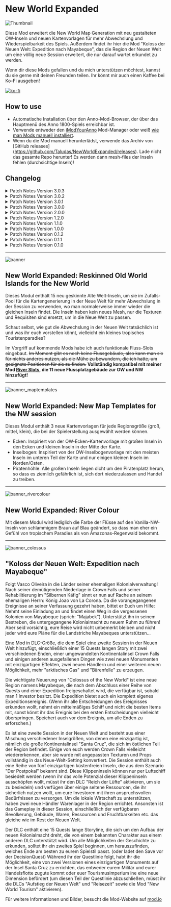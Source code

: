 # New World Expanded

![Thumbnail](https://user-images.githubusercontent.com/64583643/189413460-86d79429-272c-4c3a-b243-3733c109e044.png)

 Diese Mod erweitert die New World Map Generation mit neu gestalteten OW-Inseln und neuen Kartenvorlagen für mehr Abwechslung und Wiederspielbarkeit des Spiels. Außerdem findet ihr hier die Mod "Koloss der Neuen Welt: Expedition nach Mayabeque", das die Region der Neuen Welt um eine völlig neue Session erweitert, die nur darauf wartet erkundet zu werden.

 Wenn dir diese Mods gefallen und du mich unterstützen möchtest, kannst du sie gerne mit deinen Freunden teilen. Ihr könnt mir auch einen Kaffee bei Ko-Fi ausgeben!

[![ko-fi](https://ko-fi.com/img/githubbutton_sm.svg)](https://ko-fi.com/W7W8L558T)

## How to use

- Automatische Installation über den Anno-Mod-Browser, der über das Hauptmenü des Anno 1800-Spiels erreichbar ist.
- Verwende entweder den [iModYourAnno](https://github.com/anno-mods/iModYourAnno/releases) Mod-Manager oder weiß [wie man Mods manuell installiert](https://github.com/jakobharder/anno1800-mod-loader#mods).
- Wenn du die Mod manuell herunterlädst, verwende das Archiv von [GitHub releases] (https://github.com/Taludas/NewWorldExpanded/releases). Lade nicht das gesamte Repo herunter! Es werden dann mesh-files der Inseln fehlen (durchsichtige Inseln)!

## Changelog
<details>
    <summary>Patch Notes Version 3.0.3</summary>

* Updates:
    - Mehrere Korrekturen für "Koloss der Neuen Welt: Expedition nach Mayabeque":
      - Ruinen-Quest ENDLICH repariert?! Die erste Renovierungsquest sollte sich nicht mehr automatisch erledigt werden. Dies sollte den Fehler beheben, dass das Monument in Stufe 3/3 keine Ressourcen und Arbeitskräfte bekommt.
      - behebt die fehlende Forderung nach der Produktion von Jaguar-Pelzen für alle Sprachdateien außer Englisch/Deutsch in der Questbeschreibung von "Restaurierung der Kolonie: Das Koloniale Export-Imperium".
      - Kompatibilität für den Starttrigger mit der Mod "Trelawney Quest Skip" hinzugefügt.
</details>

<details>
    <summary>Patch Notes Version 3.0.2</summary>

* Updates:
    - Mehrere Korrekturen für "Koloss der Neuen Welt: Expedition nach Mayabeque":
      - neuer erweiterter Mod-Trigger von Serp für alle möglichen Bedingungen zum Starten der Questline für Mayabeque
      - Behebung des Problems, dass die Produktionszeit des Grand Hotel Santa Cruz von 5:00 auf 4:30 und dann wieder zurücksprang, indem die Produktionszeit auf 0 Sekunden reduziert wurde.
      - Behebung des Problems, dass die Ruinen der Burg Santa Cruz zu früh freigeschaltet wurden, weil DefaultLockedState = 0 für die Ruinen zu Testzwecken in v1.0.12 eingeführt und versehentlich drinnen gelassen wurde. Siehe Release für Probleme und mögliche Lösungen, die sich aus diesem Fehler ergeben.
</details>

<details>
    <summary>Patch Notes Version 3.0.1</summary>

* Updates:
    - Mehrere Korrekturen für "Koloss der Neuen Welt: Expedition nach Mayabeque":
      - Fix für Map-Template: Kleine Änderung der Position von Palomas Insel, um ein Clipping in die große Nachbarinsel im Südosten zu verhindern (besonders wenn man mit NW Expanded Mod gleichzeitig spielt)
      - Santa Cruz wurde nochmals bearbeitet, um einige Palmen in den Dschungel einzustreuen.
      - Fix für fehlende LoadAfterId für Serps "Cape Trewlany disabler" Mod
      - Fix für modinfo.json Tippfehler bei LoadAfterId
      - Fix für Grand Hotel Santa Cruz, dass nun keine "0%" Produktivität im Sandbox Modus zeigt
      - Fix für Grand Hotel, dies versorgt NW Tourism Hotels nun mit dem entsprechenden Happiness Need (siehe obiger Fix)
      - Fix für Quest zum Bau des Kontors auf Santa Cruz: Die Quest wird nun als erledigt gezählt, selbst wenn das Kontor gebaut wird, bevor die zugehörige Quest ausgelöst wurde.
      - Die Quest zum Bau des Kontors auf Santa Cruz wird nun gestartet, wenn man die Session zum ersten Mal betritt: die Quest zum Bau des Materials und des Kontors wird parallelisiert, um zu verhindern, dass Spieler das Kontor löschen müssen, um die Quest zu lösen, wenn sie die Questline nicht Wort für Wort befolgt haben (man musste erst zwingend das Baumaterial bei Vasco abholen).
      - Fix für "NW-Tourism" Mod: Bar, Cafe, Restaurant und NW-Monument werden nun freigeschaltet, wenn Touristen nur in Cape Trelawny und nicht in der Alten Welt angesiedelt sind
      - Fix für die erste Quest zur Auswahl eines Wirtshauses bei Verwendung von KIs: KI-Wirtshaus zählen nicht mehr
      - Coop Trigger für Questline bei Verwendung von Cap Trelawny hinzugefügt
      - Kompatibilität mit Kingsgrove hinzugefügt (aktualisierte Kingsgrove-Mod auf mod.io hochgeladen)
      - Fix für den Verlust der Burgruine nach Kontor-Zerstörung/Verlust durch die KI, Quest ist allerdings immer noch fehlerhaft, wenn dies vor der anfänglichen Renovierung von Ruine zu Gerüst passiert, da sie dann als Ruine bleibt und zu einem CTD führt, wenn man versucht, sie zu auszubauen.
      - Mehrere Loca-Dateien korrigiert und aktualisiert
      - Traditionelle chinesische Loca hinzugefügt
</details>

<details>
    <summary>Patch Notes Version 3.0.0</summary>

* Neue Mod:
    - Hinzufügen von "Koloss der Neuen Welt: Expedition nach Mayabeque". Für weitere Informationen über diese Mod besucht bitte die Mod-Seite auf [mod.io](https://mod.io/g/anno-1800/m/colossus-of-the-new-world-finding-mayabeque)

* Updates:
    - Die Mod "Muddy Rivers Removed" wurde für GU18 angepasst:
      - Drastische Reduzierung der Dateigröße mit den neuen Möglichkeiten von Loader11.

</details>
<details>
    <summary>Patch Notes Version 2.0.0</summary>

* Updates:
    - Die Mod wurde für GU18 angepasst:
      - Anpassungen für die alleinige Nutzung über mod.io (vorher fehlten Inseltexturen).
      - Drastische Reduzierung der Dateigröße mit den neuen Möglichkeiten von Loader11.

* Anpassungen:
    - Ich habe eine Version zur Verfügung gestellt, die eine randomisierte Kartenvorlage für die Neue Welt verwendet (hauptsächlich für die Verwendung mit mod.io, fortgeschrittene Benutzer können iMYA für mehr Anpassungsmöglichkeiten verwenden)

</details>
<details>
    <summary>Patch Notes Version 1.2.0</summary>

* Anpassungen:
    - Um die Dateigröße gering zu halten, habe ich die Mod in zwei Mods aufgeteilt: "Muddy Rivers removed" und "New World Expanded". Die erste ersetzt nur die Flussfarbe der NW-Insel durch eine blaue. New World Expanded ist die Hauptmod, der die neu geskinnten Inseln hinzufügt!

* Aktualisierungen:
    - Die Mod wurde für eine bessere Nutzung mit iModYourAnno v0.5 angepasst, die standardmäßig verwendete Kartenvorlage ist jetzt "Corners". Das Problem mit der endlosen Ladeschleife bei mehreren Spielern aufgrund von fehlerhaften iMYA-Einstellungen wurde behoben. Unabhängig davon, was man in iMYA einstellt, erhält man nun immer eine der drei Kartenvorlagen.

</details>
<details>
    <summary>Patch Notes Version 1.1.0</summary>

* Aktualisierungen:
  - Aktualisierung der Mod, so dass nur noch ein Mod-Ordner anstelle der separaten Installationsverzeichnisse verwendet wird.

</details>
<details>
    <summary>Patch Notes Version 1.0.0</summary>

* Aktualisierungen:
  - Alle Inseldateien auf GU16 Version aktualisiert.
    - Vergrößerte Kartenvorlagen für GU16 hinzugefügt (neues Savegame erforderlich, alte Kartenvorlagen vergrößern sich nicht auf die neuen, sondern verwenden die alte Erweiterung)
    - muddy rivers mit neuen Inseln aus GU16 aktualisiert
    - Modularität durch iMYA vorbereitet, im Moment sind nur die Kartenvorlagen modular, wenn man die neuen Inseln deaktivieren will oder keine schlammigen Flüsse will, muss man die Assets-Datei jetzt manuell bearbeiten (die <Include> Tags mit der entsprechenden xml-Datei entfernen).

</details>
<details>
    <summary>Patch Notes Version 0.1.2</summary>

* Ein Fehler wurde behoben, bei dem einige Inseln nicht die neue Textur erhielten. Bitte ladet die neueste Version herunter und überschreibt den Download von v0.1.0!
*
</details>
<details>
    <summary>Patch Notes Version 0.1.1</summary>

* HOTFIX: Ich habe vergessen, die wichtigste Datei von allen hinzuzufügen! Die Materialset-Texturdatei! Bitte ladet die neueste Version herunter und überschreibt den Download von v0.1.0!
*
</details>
<details>
    <summary>Patch Notes Version 0.1.0</summary>

* Inseldateien hinzugefügt.
* Neu geskinnte OW-Inseln zum Zufalls-Pool hinzugefügt
* Neue Kartenvorlagen hinzugefügt
* Version mit blauen Flüssen in NW anstelle von schlammigen Flüssen hinzugefügt
</details>

-----

![banner](https://user-images.githubusercontent.com/64583643/189413451-f866f2cf-2e93-4c53-9e47-547e6d874627.png)
## New World Expanded: Reskinned Old World Islands for the New World
Dieses Modul enthält 15 neu geskinnte Alte Welt-Inseln, um sie im Zufalls-Pool für die Kartengenerierung in der Neue Welt für mehr Abwechslung in der Session zu verwenden, wo man normalerweise immer wieder die gleichen Inseln findet. Die Inseln haben kein neues Mesh, nur die Texturen und Requisiten sind ersetzt, um in die Neue Welt zu passen.

Schaut selbst, wie gut die Abwechslung in der Neuen Welt tatsächlich ist und was ihr euch vorstellen könnt, vielleicht ein kleines tropisches Touristenparadies?

Im Vorgriff auf kommende Mods habe ich auch funktionale Fluss-Slots eingebaut. ~~Im Moment gibt es noch keine Flussgebäude, also kann man sie für nichts anderes nutzen, als die Mühe zu bewundern, die ich hatte, um geeignete Positionen für sie zu finden.~~ **Vollständig kompatibel mit meiner Mod [River Slots](https://github.com/Taludas/RiverSlots), die 11 neue Flussplatzgebäude zur OW und NW hinzufügt!**

-----

![banner_maptemplates](https://user-images.githubusercontent.com/64583643/210533908-00429c86-5cb7-464f-8e04-d044400c6ca5.png)
## New World Expanded: New Map Templates for the NW session
Dieses Modul enthält 3 neue Kartenvorlagen für jede Regionsgröße (groß, mittel, klein), die bei der Spielerstellung ausgewählt werden können.
- Ecken: Inspiriert von der OW-Ecken-Kartenvorlage mit großen Inseln in den Ecken und kleinen Inseln in der Mitte der Karte.
- Inselbogen: Inspiriert von der OW-Inselbogenvorlage mit den meisten Inseln im unteren Teil der Karte und nur einigen kleinen Inseln im Norden/Osten.
- Piratenhöhle: Alle großen Inseln liegen dicht um den Piratenplatz herum, so dass es ziemlich gefährlich ist, sich dort niederzulassen und Handel zu treiben.

-----

![banner_rivercolour](https://user-images.githubusercontent.com/64583643/189413458-592e3a64-f896-42ed-a016-98c2d7551e0b.png)
## New World Expanded: River Colour
Mit diesem Modul wird lediglich die Farbe der Flüsse auf den Vanilla-NW-Inseln von schlammigem Braun auf Blau geändert, so dass man eher ein Gefühl von tropischem Paradies als von Amazonas-Regenwald bekommt.

-----

![banner_colossus](https://github.com/Taludas/NewWorldExpanded/assets/64583643/c4aaa035-478a-49c6-9db0-7f7abbabac12)
## "Koloss der Neuen Welt: Expedition nach Mayabeque"

Folgt Vasco Oliveira in die Länder seiner ehemaligen Kolonialverwaltung! Nach seiner demütigenden Niederlage in Crown Falls und seiner Rehabilitierung im "Silbernen Käfig" sinnt er nun auf Rache an seinem ehemaligen Herrn: König Joao von La Corona. Da die vorangegangenen Ereignisse an seiner Verfassung gezehrt haben, bittet er Euch um Hilfe: Nehmt seine Einladung an und findet einen Weg in die vergessenen Kolonien von Mayabeque (sprich: "Majabek"). Unterstützt ihn in seinem Bestreben, die untergegangene Kolonialmacht zu neuem Ruhm zu führen! Aber seid vorsichtig, eure Reise wird nicht unbemerkt bleiben und nicht jeder wird eure Pläne für die Landstriche Mayabeques unterstützen...

Eine Mod in DLC-Größe, die dem Spiel eine zweite Session in der Neuen Welt hinzufügt, einschließlich einer 15 Quests langen Story mit zwei verschiedenen Enden, einer umgewandelten Kontinentalinsel Crown Falls und einigen anderen ausgefallenen Dingen wie zwei neuen Monumenten mit einzigartigen Effekten, zwei neuen Händlern und einer weiteren neuen Möglichkeit, mehr "arktisches Gas" und "Bärenfelle" zu erzeugen.

Die wichtigste Neuerung von "Colossus of the New World" ist eine neue Region namens Mayabeque, die nach dem Abschluss einer Reihe von Quests und einer Expedition freigeschaltet wird, die verfügbar ist, sobald man 1 Investor besitzt. Die Expedition bietet auch ein komplett eigenes Expeditionsereignis. (Wenn ihr alle Entscheidungen des Ereignisses erkunden wollt, nehmt ein mittelmäßiges Schiff und nicht die besten Items mit, sonst könnt ihr das Ereignis bei den ersten Entscheidungen vielleicht überspringen. Speichert auch vor dem Ereignis, um alle Enden zu erforschen.)

Es ist eine zweite Session in der Neuen Welt und besteht aus einer Mischung verschiedener Inselgrößen, von denen eine einzigartig ist, nämlich die große Kontinentalinsel "Santa Cruz", die sich im östlichen Teil der Region befindet. Einige von euch werden Crown Falls vielleicht wiedererkennen, aber sie wurde mit angepassten Texturen und Props vollständig in das Neue-Welt-Setting konvertiert. Die Session enthält auch eine Reihe von fünf einzigartigen küstenfreien Inseln, die aus dem Szenario "Der Postpokal" bekannt sind. Diese Klippeninseln können nur per Luftschiff besiedelt werden (wenn ihr das volle Potenzial dieser Klippeninseln ausschöpfen wollt, müsst ihr den DLC "Reich der Lüfte" aktivieren, um sie zu besiedeln) und verfügen über einige seltene Ressourcen, die ihr sicherlich nutzen wollt, um eure Investoren mit ihren anspruchsvollen Bedürfnissen zu versorgen. Um die lokale Wirtschaft zu unterstützen, haben zwei neue Händler Warenlager in der Region errichtet. Ansonsten ist das Gameplay in dieser Session, einschließlich der verfügbaren Bevölkerung, Gebäude, Waren, Ressourcen und Fruchtbarkeiten etc. das gleiche wie im Rest der Neuen Welt.

Der DLC enthält eine 15 Quests lange Storyline, die sich um den Aufbau der neuen Kolonialmacht dreht, die von einem bekannten Charakter aus einem anderen DLC unterstützt wird. Um alle Möglichkeiten der Geschichte zu erkunden, solltet ihr ein zweites Spiel beginnen, um herauszufinden, welches Ende am besten zu eurem Spielstil passt. (oder ladet den Save vor der DecisionQuest) Während ihr der Questlinie folgt, habt ihr die Möglichkeit, eine von zwei Versionen eines einzigartigen Monuments auf der Insel Santa Cruz zu errichten, das entweder eurem Militär und eurer Handelsflotte zugute kommt oder euer Tourismusimperium ine eine neue Dimension befördert (um diesen Teil der Questlinie abzuschließen, müsst ihr die DLCs "Aufstieg der Neuen Welt" und "Reisezeit" sowie die Mod "New World Tourism" aktivieren).

Für weitere Informationen und Bilder, besucht die Mod-Website auf [mod.io](https://mod.io/g/anno-1800/m/colossus-of-the-new-world-finding-mayabeque)